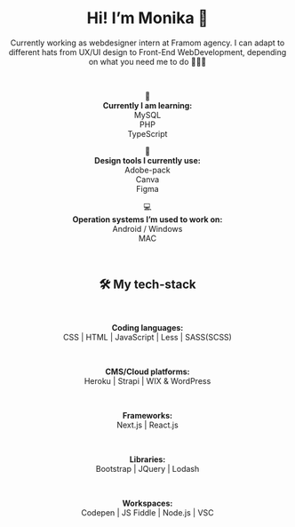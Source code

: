 <h1 align="center">Hi! I’m Monika 👋</h1>
<p align="center">Currently working as webdesigner intern at Framom agency. I can adapt to different hats from UX/UI design to Front-End WebDevelopment, depending on what you need me to do 🕵🏼‍♀️</p>
<br>
<p align="center">📖 
  <br>
  <b>Currently I am learning:</b>
  <br>
  MySQL 
  <br>
  PHP 
  <br>
  TypeScript
</p>
<p align="center">🎨 
  <br>
  <b>Design tools I currently use:</b>
  <br>
  Adobe-pack
  <br>
  Canva
  <br>
  Figma
</p>
<p align="center">💻
  <br>
  <b>Operation systems I’m used to work on:</b>
  <br>
  Android / Windows
  <br>
  MAC 
</p>
<br>
<h2 align="center">🛠️ My tech-stack</h2>
<br>
<p align="center"><b>Coding languages:</b>
  <br>
  CSS | HTML | JavaScript | Less | SASS(SCSS)
</p>
<br>
<p align="center"><b>CMS/Cloud platforms:</b>
  <br>
  Heroku | Strapi | WIX & WordPress
</p>
<br>
<p align="center"><b>Frameworks:</b>
  <br>
  Next.js | React.js
</p>
<br>
<p align="center"><b>Libraries:</b>
  <br>
  Bootstrap | JQuery | Lodash
</p>
<br>
<p align="center"><b>Workspaces:</b>
  <br>
  Codepen | JS Fiddle | Node.js | VSC
</p>
<br>
<!--
**lunadragon06/lunadragon06** is a ✨ _special_ ✨ repository because its `README.md` (this file) appears on your GitHub profile.

Here are some ideas to get you started:

- 🔭 I’m currently working on ...
- 🌱 I’m currently learning ...
- 👯 I’m looking to collaborate on ...
- 🤔 I’m looking for help with ...
- 💬 Ask me about ...
- 📫 How to reach me: ...
- 😄 Pronouns: ...
- ⚡ Fun fact: ...
-->
